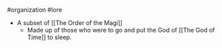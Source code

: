 #organization #lore 
- A subset of [[The Order of the Magi]] 
	- Made up of those who were to go and put the God of [[The God of Time]] to sleep.